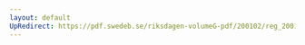```yaml
---
layout: default
UpRedirect: https://pdf.swedeb.se/riksdagen-volumeG-pdf/200102/reg_200102/reg_200102_0604.pdf
---
```

